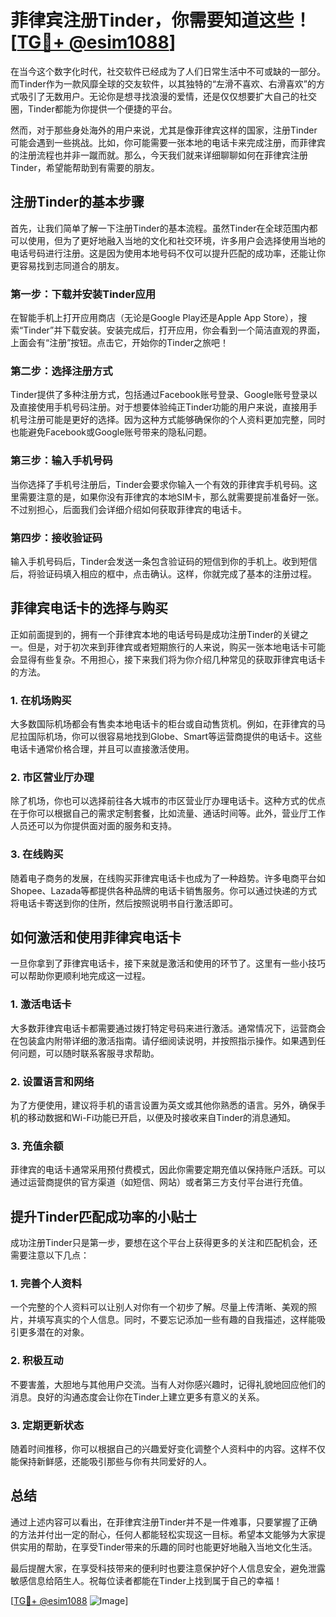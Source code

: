 # 菲律宾注册Tinder，你需要知道这些！[[TG💪+ @esim1088](https://t.me/s/esim1088)]

在当今这个数字化时代，社交软件已经成为了人们日常生活中不可或缺的一部分。而Tinder作为一款风靡全球的交友软件，以其独特的“左滑不喜欢、右滑喜欢”的方式吸引了无数用户。无论你是想寻找浪漫的爱情，还是仅仅想要扩大自己的社交圈，Tinder都能为你提供一个便捷的平台。

然而，对于那些身处海外的用户来说，尤其是像菲律宾这样的国家，注册Tinder可能会遇到一些挑战。比如，你可能需要一张本地的电话卡来完成注册，而菲律宾的注册流程也并非一蹴而就。那么，今天我们就来详细聊聊如何在菲律宾注册Tinder，希望能帮助到有需要的朋友。

## 注册Tinder的基本步骤

首先，让我们简单了解一下注册Tinder的基本流程。虽然Tinder在全球范围内都可以使用，但为了更好地融入当地的文化和社交环境，许多用户会选择使用当地的电话号码进行注册。这是因为使用本地号码不仅可以提升匹配的成功率，还能让你更容易找到志同道合的朋友。

### 第一步：下载并安装Tinder应用

在智能手机上打开应用商店（无论是Google Play还是Apple App Store），搜索“Tinder”并下载安装。安装完成后，打开应用，你会看到一个简洁直观的界面，上面会有“注册”按钮。点击它，开始你的Tinder之旅吧！

### 第二步：选择注册方式

Tinder提供了多种注册方式，包括通过Facebook账号登录、Google账号登录以及直接使用手机号码注册。对于想要体验纯正Tinder功能的用户来说，直接用手机号注册可能是更好的选择。因为这种方式能够确保你的个人资料更加完整，同时也能避免Facebook或Google账号带来的隐私问题。

### 第三步：输入手机号码

当你选择了手机号注册后，Tinder会要求你输入一个有效的菲律宾手机号码。这里需要注意的是，如果你没有菲律宾的本地SIM卡，那么就需要提前准备好一张。不过别担心，后面我们会详细介绍如何获取菲律宾的电话卡。

### 第四步：接收验证码

输入手机号码后，Tinder会发送一条包含验证码的短信到你的手机上。收到短信后，将验证码填入相应的框中，点击确认。这样，你就完成了基本的注册过程。

## 菲律宾电话卡的选择与购买

正如前面提到的，拥有一个菲律宾本地的电话号码是成功注册Tinder的关键之一。但是，对于初次来到菲律宾或者短期旅行的人来说，购买一张本地电话卡可能会显得有些复杂。不用担心，接下来我们将为你介绍几种常见的获取菲律宾电话卡的方法。

### 1. 在机场购买

大多数国际机场都会有售卖本地电话卡的柜台或自动售货机。例如，在菲律宾的马尼拉国际机场，你可以很容易地找到Globe、Smart等运营商提供的电话卡。这些电话卡通常价格合理，并且可以直接激活使用。

### 2. 市区营业厅办理

除了机场，你也可以选择前往各大城市的市区营业厅办理电话卡。这种方式的优点在于你可以根据自己的需求定制套餐，比如流量、通话时间等。此外，营业厅工作人员还可以为你提供面对面的服务和支持。

### 3. 在线购买

随着电子商务的发展，在线购买菲律宾电话卡也成为了一种趋势。许多电商平台如Shopee、Lazada等都提供各种品牌的电话卡销售服务。你可以通过快递的方式将电话卡寄送到你的住所，然后按照说明书自行激活即可。

## 如何激活和使用菲律宾电话卡

一旦你拿到了菲律宾电话卡，接下来就是激活和使用的环节了。这里有一些小技巧可以帮助你更顺利地完成这一过程。

### 1. 激活电话卡

大多数菲律宾电话卡都需要通过拨打特定号码来进行激活。通常情况下，运营商会在包装盒内附带详细的激活指南。请仔细阅读说明，并按照指示操作。如果遇到任何问题，可以随时联系客服寻求帮助。

### 2. 设置语言和网络

为了方便使用，建议将手机的语言设置为英文或其他你熟悉的语言。另外，确保手机的移动数据和Wi-Fi功能已开启，以便及时接收来自Tinder的消息通知。

### 3. 充值余额

菲律宾的电话卡通常采用预付费模式，因此你需要定期充值以保持账户活跃。可以通过运营商提供的官方渠道（如短信、网站）或者第三方支付平台进行充值。

## 提升Tinder匹配成功率的小贴士

成功注册Tinder只是第一步，要想在这个平台上获得更多的关注和匹配机会，还需要注意以下几点：

### 1. 完善个人资料

一个完整的个人资料可以让别人对你有一个初步了解。尽量上传清晰、美观的照片，并填写真实的个人信息。同时，不要忘记添加一些有趣的自我描述，这样能吸引更多潜在的对象。

### 2. 积极互动

不要害羞，大胆地与其他用户交流。当有人对你感兴趣时，记得礼貌地回应他们的消息。良好的沟通态度会让你在Tinder上建立更多有意义的关系。

### 3. 定期更新状态

随着时间推移，你可以根据自己的兴趣爱好变化调整个人资料中的内容。这样不仅能保持新鲜感，还能吸引那些与你有共同爱好的人。

## 总结

通过上述内容可以看出，在菲律宾注册Tinder并不是一件难事，只要掌握了正确的方法并付出一定的耐心，任何人都能轻松实现这一目标。希望本文能够为大家提供实用的帮助，在享受Tinder带来的乐趣的同时也能更好地融入当地文化生活。

最后提醒大家，在享受科技带来的便利时也要注意保护好个人信息安全，避免泄露敏感信息给陌生人。祝每位读者都能在Tinder上找到属于自己的幸福！

[[TG💪+ @esim1088](https://t.me/s/esim1088) ![Image](https://i.postimg.cc/4NQfJmqS/Snipaste-2025-05-13-00-14-12.png)]